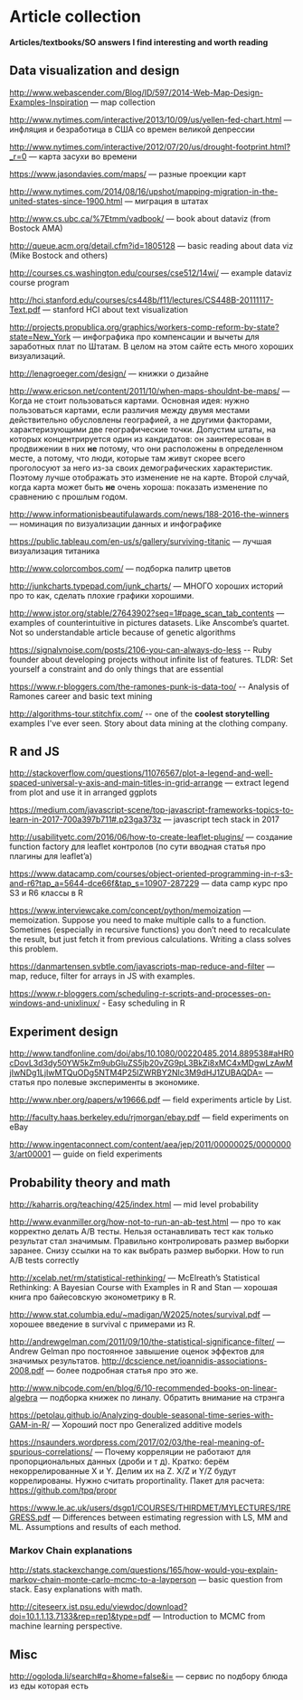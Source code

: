 # Article collection

#### Articles/textbooks/SO answers I find interesting and worth reading

## Data visualization and design


http://www.webascender.com/Blog/ID/597/2014-Web-Map-Design-Examples-Inspiration — map collection

http://www.nytimes.com/interactive/2013/10/09/us/yellen-fed-chart.html — инфляция и безработица в США со времен великой депрессии

http://www.nytimes.com/interactive/2012/07/20/us/drought-footprint.html?_r=0 — карта засухи во времени

https://www.jasondavies.com/maps/ — разные проекции карт

http://www.nytimes.com/2014/08/16/upshot/mapping-migration-in-the-united-states-since-1900.html — миграция в штатах

http://www.cs.ubc.ca/%7Etmm/vadbook/ — book about dataviz (from Bostock AMA)

http://queue.acm.org/detail.cfm?id=1805128 — basic reading about data viz (Mike Bostock and others)

http://courses.cs.washington.edu/courses/cse512/14wi/ — example dataviz course program

http://hci.stanford.edu/courses/cs448b/f11/lectures/CS448B-20111117-Text.pdf — stanford HCI about text visualization

http://projects.propublica.org/graphics/workers-comp-reform-by-state?state=New_York — инфографика про компенсации и вычеты для заработных плат по Штатам. В целом на этом сайте есть много хороших визуализаций.

http://lenagroeger.com/design/ — книжки о дизайне

http://www.ericson.net/content/2011/10/when-maps-shouldnt-be-maps/ — Когда не стоит пользоваться картами. Основная идея: нужно пользоваться картами, если различия между двумя местами действительно обусловлены географией, а не другими факторами, характеризующими две географические точки. Допустим штаты, на которых концентрируется один из кандидатов: он заинтересован в продвижении в них __не__ потому, что они расположены в определенном месте, а потому, что люди, которые там живут скорее всего проголосуют за него из-за своих демографических характеристик. Поэтому лучше отображать это изменение не на карте. Второй случай, когда карта может быть __не__ очень хороша: показать изменение по сравнению с прошлым годом.

http://www.informationisbeautifulawards.com/news/188-2016-the-winners — номинация по визуализации данных и инфографике

https://public.tableau.com/en-us/s/gallery/surviving-titanic — лучшая визуализация титаника

http://www.colorcombos.com/ — подборка палитр цветов

http://junkcharts.typepad.com/junk_charts/ — МНОГО хороших историй про то как, сделать плохие графики хорошими.

http://www.jstor.org/stable/27643902?seq=1#page_scan_tab_contents — examples of counterintuitive in pictures datasets. Like Anscombe’s quartet. Not so understandable article because of genetic algorithms

https://signalvnoise.com/posts/2106-you-can-always-do-less -- Ruby founder about developing projects without infinite list of features. TLDR: Set yourself a constraint and do only things that are essential

https://www.r-bloggers.com/the-ramones-punk-is-data-too/ -- Analysis of Ramones career and basic text mining

http://algorithms-tour.stitchfix.com/ -- one of the __coolest storytelling__ examples I've ever seen. Story about data mining at the clothing company.


## R and JS


http://stackoverflow.com/questions/11076567/plot-a-legend-and-well-spaced-universal-y-axis-and-main-titles-in-grid-arrange — extract legend from plot and use it in arranged ggplots

https://medium.com/javascript-scene/top-javascript-frameworks-topics-to-learn-in-2017-700a397b711#.p23ga373z — javascript tech stack in 2017

http://usabilityetc.com/2016/06/how-to-create-leaflet-plugins/ — создание function factory для leaflet контролов (по сути вводная статья про плагины для leaflet’a)

https://www.datacamp.com/courses/object-oriented-programming-in-r-s3-and-r6?tap_a=5644-dce66f&tap_s=10907-287229 — data camp курс про S3 и R6 классы в R

https://www.interviewcake.com/concept/python/memoization — memoization. Suppose you need to make multiple calls to a function. Sometimes (especially in recursive functions) you don’t need to recalculate the result, but just fetch it from previous calculations. Writing a class solves this problem.

https://danmartensen.svbtle.com/javascripts-map-reduce-and-filter — map, reduce, filter for arrays in JS with examples.

https://www.r-bloggers.com/scheduling-r-scripts-and-processes-on-windows-and-unixlinux/ - Easy scheduling in R


## Experiment design


http://www.tandfonline.com/doi/abs/10.1080/00220485.2014.889538#aHR0cDovL3d3dy50YW5kZm9ubGluZS5jb20vZG9pL3BkZi8xMC4xMDgwLzAwMjIwNDg1LjIwMTQuODg5NTM4P25lZWRBY2Nlc3M9dHJ1ZUBAQDA= — статья про полевые эксперименты в экономике.

http://www.nber.org/papers/w19666.pdf — field experiments article by List.

http://faculty.haas.berkeley.edu/rjmorgan/ebay.pdf — field experiments on eBay

http://www.ingentaconnect.com/content/aea/jep/2011/00000025/00000003/art00001 — guide on field experiments


## Probability theory and math


http://kaharris.org/teaching/425/index.html — mid level probability

http://www.evanmiller.org/how-not-to-run-an-ab-test.html — про то как корректно делать A/B тесты. Нельзя останавливать тест как только результат стал значимым. Правильно контролировать размер выборки заранее. Снизу ссылки на то как выбрать размер выборки. How to run A/B tests correctly

http://xcelab.net/rm/statistical-rethinking/ — McElreath’s Statistical Rethinking: A Bayesian Course with Examples in R and Stan — хорошая книга про байесовскую эконометрику в R.

http://www.stat.columbia.edu/~madigan/W2025/notes/survival.pdf — хорошее введение в survival с примерами из R. 

http://andrewgelman.com/2011/09/10/the-statistical-significance-filter/ — Andrew Gelman про постоянное завышение оценок эффектов для значимых результатов. http://dcscience.net/ioannidis-associations-2008.pdf — более подробная статья про это же.

http://www.nibcode.com/en/blog/6/10-recommended-books-on-linear-algebra — подборка книжек по линалу. Обратить внимание на стрэнга

https://petolau.github.io/Analyzing-double-seasonal-time-series-with-GAM-in-R/ — Хороший пост про Generalized additive models

https://nsaunders.wordpress.com/2017/02/03/the-real-meaning-of-spurious-correlations/ — Почему корреляции не работают для пропорциональных данных (дроби и т д). Кратко: берём некоррелированные X и Y. Делим их на Z. X/Z и Y/Z будут коррелированы. Нужно считать proportinality. Пакет для расчета: https://github.com/tpq/propr

https://www.le.ac.uk/users/dsgp1/COURSES/THIRDMET/MYLECTURES/1REGRESS.pdf — Differences between estimating regression with LS, MM and ML. Assumptions and results of each method.


### Markov Chain explanations


http://stats.stackexchange.com/questions/165/how-would-you-explain-markov-chain-monte-carlo-mcmc-to-a-layperson — basic question from stack. Easy explanations with math.

http://citeseerx.ist.psu.edu/viewdoc/download?doi=10.1.1.13.7133&rep=rep1&type=pdf — Introduction to MCMC from machine learning perspective.


## Misc


http://ogoloda.li/search#q=&home=false&i= — сервис по подбору блюда из еды которая есть
